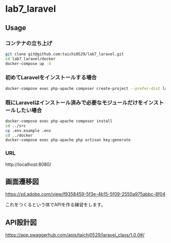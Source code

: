 # lab7_laravel

## Usage

### コンテナの立ち上げ

```bash
git clone git@github.com:taichi0529/lab7_laravel.git
cd lab7_laravel/docker
docker-compose up -d
```

### 初めてLaravelをインストールする場合

```bash
docker-compose exec php-apache composer create-project --prefer-dist laravel/laravel . "5.5.*"
``````

### 既にLaravelはインストール済みで必要なモジュールだけをインストールしたい場合

```bash
docker-compose exec php-apache composer install
cd ../src
cp .env.example .env
cd ../docker
docker-compose exec php-apache php artisan key:generate
```

### URL

http://localhost:8080/


## 画面遷移図

https://xd.adobe.com/view/f9358459-5f3e-4b15-5f09-2550a975abbc-8f04

これをつくるという体でAPIを作る練習をします。

## API設計図

https://app.swaggerhub.com/apis/taichi0529/laravel_class/1.0.0#/
